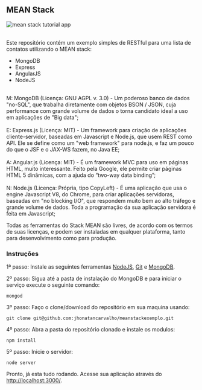 <h2>MEAN Stack</h2>

<img src="http://s13.postimg.org/acg371zx3/listacontatos.png" alt="mean stack tutorial app">

<br>Este repositório contém um exemplo simples de RESTful para uma lista de contatos utilizando o MEAN stack:

<ul>
<li>MongoDB</li>
<li>Express</li>
<li>AngularJS</li>
<li>NodeJS</li>
</ul>

<br>M: MongoDB (Licença: GNU AGPL v. 3.0) - Um poderoso banco de dados "no-SQL", que trabalha diretamente com objetos BSON / JSON, cuja performance com grande volume de dados o torna candidato ideal a uso em aplicações de "Big data"; 
<br><br>E: Express.js (Licença: MIT) - Um framework para criação de aplicações cliente-servidor, baseadas em Javascript e Node.js, que usem REST como API. Ele se define como um "web framework" para node.js, e faz um pouco do que o JSF e o JAX-WS fazem, no Java EE;
<br><br>A: Angular.js (Licença: MIT) - É um framework MVC para uso em páginas HTML, muito interessante. Feito pela Google, ele permite criar páginas HTML 5 dinâmicas, com a ajuda do “two-way data binding”;
<br><br>N: Node.js (Licença: Própria, tipo CopyLeft) - É uma aplicação que usa o engine Javascript V8, do Chrome, para criar aplicações servidoras, baseadas em "no blocking I/O", que respondem muito bem ao alto tráfego e grande volume de dados. Toda a programação da sua aplicação servidora é feita em Javascript;

Todas as ferramentas do Stack MEAN são livres, de acordo com os termos de suas licenças, e podem ser instaladas em qualquer plataforma, tanto para desenvolvimento como para produção.


<h3>Instruções</h3>

1ª passo: Instale as seguintes ferramentas <a href="https://nodejs.org/en/download/">NodeJS</a>, <a href="https://git-scm.com/downloads">Git</a> e <a href="https://www.mongodb.com/download-center?jmp=nav#community">MongoDB</a>.

2º passo: Sigua até a pasta de instalação do MongoDB e para iniciar o serviço execute o seguinte comando:

    mongod

3º passo: Faço o clone/download do repositório em sua maquina usando:

    git clone git@github.com:jhonatancarvalho/meanstackexemplo.git

4º passo: Abra a pasta do repositório clonado e instale os modulos:

    npm install

5º passo: Inicie o servidor:

    node server

Pronto, já esta tudo rodando. Acesse sua aplicação através do <a href="http://localhost:3000/">http://localhost:3000/</a>.
